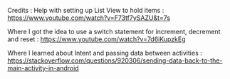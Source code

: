 Credits : 
Help with setting up List View to hold items  : 
https://www.youtube.com/watch?v=F73tf7ySAZU&t=7s

Where I got the idea to use a switch statement for increment, decrement and reset : 
https://www.youtube.com/watch?v=7d6iKupzkEg

Where I learned about Intent and passing data between activities : 
https://stackoverflow.com/questions/920306/sending-data-back-to-the-main-activity-in-android
